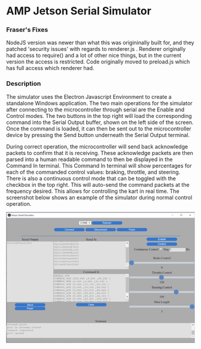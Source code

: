 # AMP Jetson Serial Simulator


### Fraser's Fixes
NodeJS version was newer than what this was origininally built for, and they patched 'security issues' with regards to renderer.js . Renderer originally had access to require() and a lot of other nice things, but in the current version the access is restricted. Code originally moved to preload.js which has full access which renderer had.

### Description
The simulator uses the Electron Javascript Environment to create a standalone Windows application.  The two main operations for the simulator after connecting to the microcontroller through serial are the Enable and Control modes.  The two buttons in the top right will load the corresponding command into the Serial Output buffer, shown on the left side of the screen.  Once the command is loaded, it can then be sent out to the microcontroller device by pressing the Send button underneath the Serial Output terminal.  

During correct operation, the microcontroller will send back acknowledge packets to confirm that it is receiving.  These acknowledge packets are then parsed into a human readable command to then be displayed in the Command In terminal.  This Command In terminal will show percentages for each of the commanded control values: braking, throttle, and steering.  There is also a continuous control mode that can be toggled with the checkbox in the top right.  This will auto-send the command packets at the frequency desired.  This allows for controlling the kart in real time.  The screenshot below shows an example of the simulator during normal control operation.

![JSS_Demo Image](media/JSS_Demo_Image.png)
